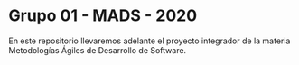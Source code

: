 
# Grupo 01 - MADS - 2020

En este repositorio llevaremos adelante el proyecto integrador de la materia Metodologías Ágiles de Desarrollo de Software.

